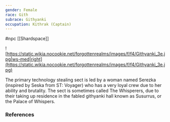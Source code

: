```yaml
---
gender: Female
race: Gith
subrace: Githyanki
occupation: Kithrak (Captain)
---
```

 #npc [[Shardspace]]

![https://static.wikia.nocookie.net/forgottenrealms/images/f/f4/Githyanki_3e.jpg|ws-med|right](https://static.wikia.nocookie.net/forgottenrealms/images/f/f4/Githyanki_3e.jpg)

The primary technology stealing sect is led by a woman named Serezka (inspired by Seska from ST: Voyager) who has a very loyal crew due to her ability and brutality. The sect is sometimes called The Whisperers, due to their taking up residence in the fabled githyanki hall known as Susurrus, or the Palace of Whispers.

### References
